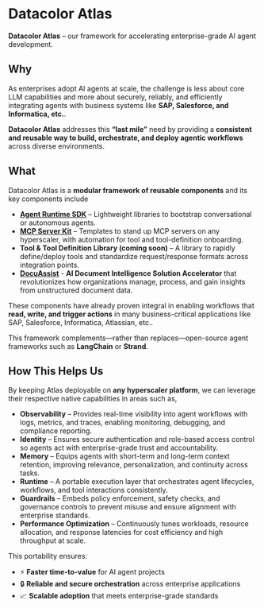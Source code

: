 # Datacolor Atlas

**Datacolor Atlas** – our framework for accelerating enterprise-grade AI agent development.


## Why

As enterprises adopt AI agents at scale, the challenge is less about core LLM capabilities and more about securely, reliably, and efficiently integrating agents with business systems like **SAP, Salesforce, and Informatica, etc.**.  

**Datacolor Atlas** addresses this **“last mile”** need by providing a **consistent and reusable way to build, orchestrate, and deploy agentic workflows** across diverse environments.


## What

Datacolor Atlas is a **modular framework of reusable components** and its key components include

- **[Agent Runtime SDK](ai-framework/README.md)** – Lightweight libraries to bootstrap conversational or autonomous agents.  
- **[MCP Server Kit](Atlas-Mcp-Server-Kit/README.md)** – Templates to stand up MCP servers on any hyperscaler, with automation for tool and tool-definition onboarding.  
- **Tool & Tool Definition Library (coming soon)** – A library to rapidly define/deploy tools and standardize request/response formats across integration points. 
- **[DocuAssist](docuassist/README.md)** - **AI Document Intelligence Solution Accelerator** that revolutionizes how organizations manage, process, and gain insights from unstructured document data.  

These components have already proven integral in enabling workflows that **read, write, and trigger actions** in many business-critical applications like SAP, Salesforce, Informatica, Atlassian, etc..

This framework complements—rather than replaces—open-source agent frameworks such as **LangChain** or **Strand**.  


## How This Helps Us

By keeping Atlas deployable on **any hyperscaler platform**, we can leverage their respective native capabilities in areas such as,  

- **Observability** – Provides real-time visibility into agent workflows with logs, metrics, and traces, enabling monitoring, debugging, and compliance reporting.
- **Identity** – Ensures secure authentication and role-based access control so agents act with enterprise-grade trust and accountability.
- **Memory** – Equips agents with short-term and long-term context retention, improving relevance, personalization, and continuity across tasks.
- **Runtime** – A portable execution layer that orchestrates agent lifecycles, workflows, and tool interactions consistently.
- **Guardrails** – Embeds policy enforcement, safety checks, and governance controls to prevent misuse and ensure alignment with enterprise standards.
- **Performance Optimization** – Continuously tunes workloads, resource allocation, and response latencies for cost efficiency and high throughput at scale. 

This portability ensures:  

- ⚡ **Faster time-to-value** for AI agent projects  
- 🔒 **Reliable and secure orchestration** across enterprise applications  
- 📈 **Scalable adoption** that meets enterprise-grade standards  

